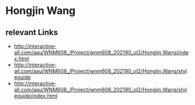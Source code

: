 # Hongjin Wang

## relevant Links
- http://interactive-all.com/aau/WNM608_/Project/wnm608_202190_ol2/Hongjin.Wang/index.html
- http://interactive-all.com/aau/WNM608_/Project/wnm608_202190_ol2/Hongjin.Wang/styleguide
- http://interactive-all.com/aau/WNM608_/Project/wnm608_202190_ol2/Hongjin.Wang/styleguide/index.html

